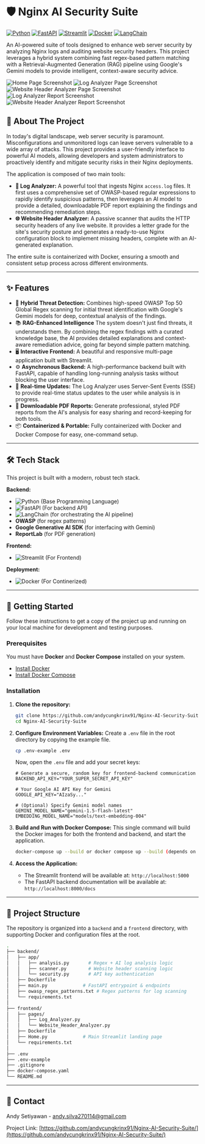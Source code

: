 # 🛡️ Nginx AI Security Suite

[![Python][Python-badge]][Python-url]
[![FastAPI][FastAPI-badge]][FastAPI-url]
[![Streamlit][Streamlit-badge]][Streamlit-url]
[![Docker][Docker-badge]][Docker-url]
[![LangChain][LangChain-badge]][LangChain-url]

An AI-powered suite of tools designed to enhance web server security by analyzing Nginx logs and auditing website security headers. This project leverages a hybrid system combining fast regex-based pattern matching with a Retrieval-Augmented Generation (RAG) pipeline using Google's Gemini models to provide intelligent, context-aware security advice.

![Home Page Screenshot](https://raw.githubusercontent.com/andycungkrinx91/Nginx-AI-Security-Suite/master/images/homepage.png)
![Log Analyzer Page Screenshot](https://raw.githubusercontent.com/andycungkrinx91/Nginx-AI-Security-Suite/master/images/log-analyzer.png)
![Website Header Analyzer Page Screenshot](https://raw.githubusercontent.com/andycungkrinx91/Nginx-AI-Security-Suite/master/images/header-analyzer.png)
![Log Analyzer Report Screenshot](https://raw.githubusercontent.com/andycungkrinx91/Nginx-AI-Security-Suite/master/images/report-log-analyzer.png)
![Website Header Analyzer Report Screenshot](https://raw.githubusercontent.com/andycungkrinx91/Nginx-AI-Security-Suite/master/images/report-header-scanner.png)

## 🧐 About The Project

In today's digital landscape, web server security is paramount. Misconfigurations and unmonitored logs can leave servers vulnerable to a wide array of attacks. This project provides a user-friendly interface to powerful AI models, allowing developers and system administrators to proactively identify and mitigate security risks in their Nginx deployments.

The application is composed of two main tools:

* **📄 Log Analyzer:** A powerful tool that ingests Nginx `access.log` files. It first uses a comprehensive set of OWASP-based regular expressions to rapidly identify suspicious patterns, then leverages an AI model to provide a detailed, downloadable PDF report explaining the findings and recommending remediation steps.
* **🌐 Website Header Analyzer:** A passive scanner that audits the HTTP security headers of any live website. It provides a letter grade for the site's security posture and generates a ready-to-use Nginx configuration block to implement missing headers, complete with an AI-generated explanation.

The entire suite is containerized with Docker, ensuring a smooth and consistent setup process across different environments.

---

## ✨ Features

* 🚀 **Hybrid Threat Detection:** Combines high-speed OWASP Top 50 Global Regex scanning for initial threat identification with Google's Gemini models for deep, contextual analysis of the findings.
* 📚 **RAG-Enhanced Intelligence** The system doesn't just find threats, it understands them. By combining the regex findings with a curated knowledge base, the AI provides detailed explanations and context-aware remediation advice, going far beyond simple pattern matching.
* 🖥️ **Interactive Frontend:** A beautiful and responsive multi-page application built with Streamlit.
* ⚙️ **Asynchronous Backend:** A high-performance backend built with FastAPI, capable of handling long-running analysis tasks without blocking the user interface.
* 🔄 **Real-time Updates:** The Log Analyzer uses Server-Sent Events (SSE) to provide real-time status updates to the user while analysis is in progress.
* 📄 **Downloadable PDF Reports:** Generate professional, styled PDF reports from the AI's analysis for easy sharing and record-keeping for both tools.
* 📦 **Containerized & Portable:** Fully containerized with Docker and Docker Compose for easy, one-command setup.

---

## 🛠️ Tech Stack

This project is built with a modern, robust tech stack.

**Backend:**
* ![Python][Python-badge] (Base Programming Language)
* ![FastAPI][FastAPI-badge] (For backend API)
* ![LangChain][LangChain-badge] (for orchestrating the AI pipeline)
* **OWASP** (for regex patterns)
* **Google Generative AI SDK** (for interfacing with Gemini)
* **ReportLab** (for PDF generation)

**Frontend:**
* ![Streamlit][Streamlit-badge] (For Frontend)

**Deployment:**
* ![Docker][Docker-badge] (For Continerized)

---

## 🚀 Getting Started

Follow these instructions to get a copy of the project up and running on your local machine for development and testing purposes.

### Prerequisites

You must have **Docker** and **Docker Compose** installed on your system.
* [Install Docker](https://docs.docker.com/get-docker/)
* [Install Docker Compose](https://docs.docker.com/compose/install/)

### Installation

1.  **Clone the repository:**
    ```sh
    git clone https://github.com/andycungkrinx91/Nginx-AI-Security-Suite.git
    cd Nginx-AI-Security-Suite
    ```

2.  **Configure Environment Variables:**
    Create a `.env` file in the root directory by copying the example file.
    ```sh
    cp .env-example .env
    ```
    Now, open the `.env` file and add your secret keys:
    ```env
    # Generate a secure, random key for frontend-backend communication
    BACKEND_API_KEY="YOUR_SUPER_SECRET_API_KEY"

    # Your Google AI API Key for Gemini
    GOOGLE_API_KEY="AIzaSy..."

    # (Optional) Specify Gemini model names
    GEMINI_MODEL_NAME="gemini-1.5-flash-latest"
    EMBEDDING_MODEL_NAME="models/text-embedding-004"
    ```

3.  **Build and Run with Docker Compose:**
    This single command will build the Docker images for both the frontend and backend, and start the application.
    ```sh
    docker-compose up --build or docker compose up --build (depends on your docker version)
    ```

4.  **Access the Application:**
    * The Streamlit frontend will be available at: `http://localhost:5000`
    * The FastAPI backend documentation will be available at: `http://localhost:8000/docs`

---

## 📂 Project Structure

The repository is organized into a `backend` and a `frontend` directory, with supporting Docker and configuration files at the root.
```bash
.
├── backend/
│   ├── app/
│   │   ├── analysis.py       # Regex + AI log analysis logic
│   │   ├── scanner.py        # Website header scanning logic
│   │   └── security.py       # API key authentication
│   ├── Dockerfile
│   ├── main.py             # FastAPI entrypoint & endpoints
│   ├── owasp_regex_patterns.txt # Regex patterns for log scanning
│   └── requirements.txt
│
├── frontend/
│   ├── pages/
│   │   ├── Log_Analyzer.py
│   │   └── Website_Header_Analyzer.py
│   ├── Dockerfile
│   ├── Home.py             # Main Streamlit landing page
│   └── requirements.txt
│
├── .env
├── .env-example
├── .gitignore
├── docker-compose.yaml
└── README.md
```

---

## 👤 Contact

Andy Setiyawan - [andy.silva270114@gmail.com](mailto:andy.silva270114@gmail.com)

Project Link: [https://github.com/andycungkrinx91/Nginx-AI-Security-Suite/](https://github.com/andycungkrinx91/Nginx-AI-Security-Suite/)

[Python-badge]: https://img.shields.io/badge/Python-3776AB?style=for-the-badge&logo=python&logoColor=white
[Python-url]: https://www.python.org/
[FastAPI-badge]: https://img.shields.io/badge/FastAPI-009688?style=for-the-badge&logo=fastapi&logoColor=white
[FastAPI-url]: https://fastapi.tiangolo.com/
[Streamlit-badge]: https://img.shields.io/badge/Streamlit-FF4B4B?style=for-the-badge&logo=streamlit&logoColor=white
[Streamlit-url]: https://streamlit.io/
[Docker-badge]: https://img.shields.io/badge/Docker-2496ED?style=for-the-badge&logo=docker&logoColor=white
[Docker-url]: https://www.docker.com/
[LangChain-badge]: https://img.shields.io/badge/LangChain-1E90FF?style=for-the-badge
[LangChain-url]: https://www.langchain.com/